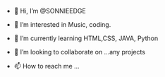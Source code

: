 - 👋 Hi, I’m @SONNIEEDGE
- 👀 I’m interested in Music, coding.
- 🌱 I’m currently learning HTML,CSS, JAVA, Python
- 💞️ I’m looking to collaborate on ...any projects
  
- 📫 How to reach me ...

<!---
SONNIEEDGE/SONNIEEDGE is a ✨ special ✨ repository because its `README.md` (this file) appears on your GitHub profile.
You can click the Preview link to take a look at your changes.
--->
